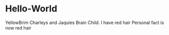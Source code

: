 # Hello-World
YellowBrim Charleys and Jaquies Brain Child.
I have red hair
Personal fact is now red hair


